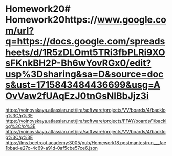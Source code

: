 # Homework20# Homework20https://www.google.com/url?q=https://docs.google.com/spreadsheets/d/1R5zDLOmt5TRi3fbPLRi9XOsFKnkBH2P-Bh6wYovRGx0/edit?usp%3Dsharing&sa=D&source=docs&ust=1715843484436699&usg=AOvVaw2fUAqEzJ0tnGsNlBbJjz3i
https://voinovskaya.atlassian.net/jira/software/projects/VV/boards/4/backlog%3C/p%3E
https://voinovskaya.atlassian.net/jira/software/projects/FFAY/boards/1/backlog%3C/p%3E
https://voinovskaya.atlassian.net/jira/software/projects/VV/boards/4/backlog%3C/p%3E
https://lms.beetroot.academy:3005/pub/Homework18.postmantestrun___fae1bbad-e27c-4c69-a91d-0af5cbe57ce6.json
